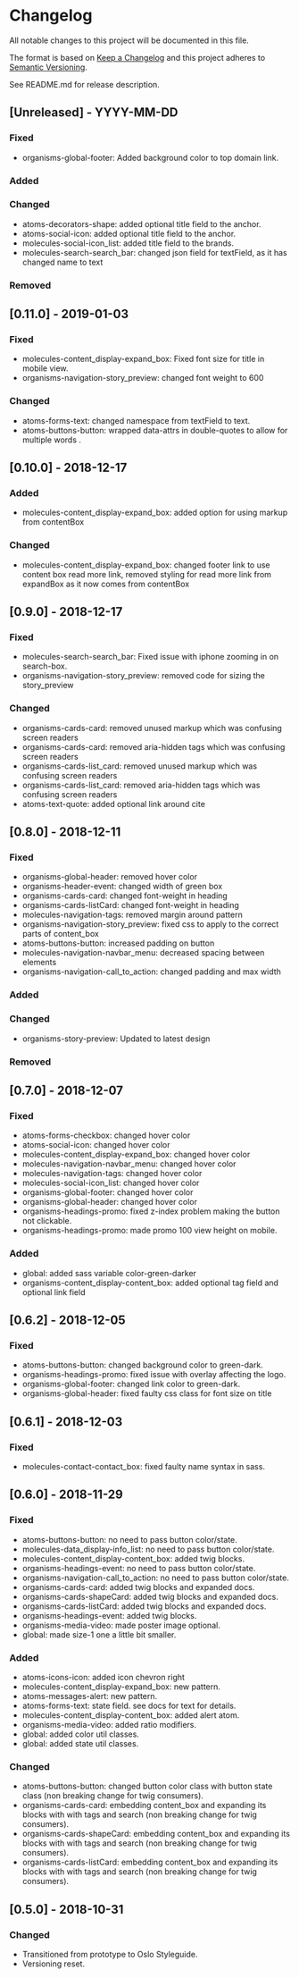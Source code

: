 # Changelog
All notable changes to this project will be documented in this file.

The format is based on [Keep a Changelog](http://keepachangelog.com/en/1.0.0/)
and this project adheres to [Semantic Versioning](http://semver.org/spec/v2.0.0.html).

See README.md for release description.

## [Unreleased] - YYYY-MM-DD

### Fixed
* organisms-global-footer: Added background color to top domain link.

### Added

### Changed
* atoms-decorators-shape: added optional title field to the anchor.
* atoms-social-icon: added optional title field to the anchor.
* molecules-social-icon_list: added title field to the brands.
* molecules-search-search_bar: changed json field for textField, as it has changed name to text

### Removed


## [0.11.0] - 2019-01-03

### Fixed
* molecules-content_display-expand_box: Fixed font size for title in mobile view.
* organisms-navigation-story_preview: changed font weight to 600

### Changed
* atoms-forms-text: changed namespace from textField to text.
* atoms-buttons-button: wrapped data-attrs in double-quotes to allow for multiple words .

## [0.10.0] - 2018-12-17

### Added
* molecules-content_display-expand_box: added option for using markup from contentBox

### Changed
* molecules-content_display-expand_box: changed footer link to use content box read more link, removed styling for read more link from expandBox as it now comes from contentBox


## [0.9.0] - 2018-12-17

### Fixed
* molecules-search-search_bar: Fixed issue with iphone zooming in on search-box.
* organisms-navigation-story_preview: removed code for sizing the story_preview

### Changed
* organisms-cards-card: removed unused markup which was confusing screen readers
* organisms-cards-card: removed aria-hidden tags which was confusing screen readers
* organisms-cards-list_card: removed unused markup which was confusing screen readers
* organisms-cards-list_card: removed aria-hidden tags which was confusing screen readers
* atoms-text-quote: added optional link around cite


## [0.8.0] - 2018-12-11

### Fixed
* organisms-global-header: removed hover color
* organisms-header-event: changed width of green box
* organisms-cards-card: changed font-weight in heading
* organisms-cards-listCard: changed font-weight in heading
* molecules-navigation-tags: removed margin around pattern
* organisms-navigation-story_preview: fixed css to apply to the correct parts of content_box
* atoms-buttons-button: increased padding on button
* molecules-navigation-navbar_menu: decreased spacing between elements
* organisms-navigation-call_to_action: changed padding and max width

### Added

### Changed
* organisms-story-preview: Updated to latest design

### Removed


## [0.7.0] - 2018-12-07

### Fixed
* atoms-forms-checkbox: changed hover color
* atoms-social-icon: changed hover color
* molecules-content_display-expand_box: changed hover color
* molecules-navigation-navbar_menu: changed hover color
* molecules-navigation-tags: changed hover color
* molecules-social-icon_list: changed hover color
* organisms-global-footer: changed hover color
* organisms-global-header: changed hover color
* organisms-headings-promo: fixed z-index problem making the button not clickable.
* organisms-headings-promo: made promo 100 view height on mobile.

### Added
* global: added sass variable color-green-darker
* organisms-content_display-content_box: added optional tag field and optional link field


## [0.6.2] - 2018-12-05

### Fixed
* atoms-buttons-button: changed background color to green-dark.
* organisms-headings-promo: fixed issue with overlay affecting the logo.
* organisms-global-footer: changed link color to green-dark.
* organisms-global-header: fixed faulty css class for font size on title


## [0.6.1] - 2018-12-03

### Fixed
* molecules-contact-contact_box: fixed faulty name syntax in sass.


## [0.6.0] - 2018-11-29

### Fixed
* atoms-buttons-button: no need to pass button color/state.
* molecules-data_display-info_list: no need to pass button color/state.
* molecules-content_display-content_box: added twig blocks.
* organisms-headings-event: no need to pass button color/state.
* organisms-navigation-call_to_action: no need to pass button color/state.
* organisms-cards-card: added twig blocks and expanded docs.
* organisms-cards-shapeCard: added twig blocks and expanded docs.
* organisms-cards-listCard: added twig blocks and expanded docs.
* organisms-headings-event: added twig blocks.
* organisms-media-video: made poster image optional.
* global: made size-1 one a little bit smaller.

### Added
* atoms-icons-icon: added icon chevron right
* molecules-content_display-expand_box: new pattern.
* atoms-messages-alert: new pattern.
* atoms-forms-text: state field. see docs for text for details.
* molecules-content_display-content_box: added alert atom.
* organisms-media-video: added ratio modifiers.
* global: added color util classes.
* global: added state util classes.


### Changed
* atoms-buttons-button: changed button color class with button state class (non breaking change for twig consumers).
* organisms-cards-card: embedding content_box and expanding its blocks with with tags and search (non breaking change for twig consumers).
* organisms-cards-shapeCard: embedding content_box and expanding its blocks with with tags and search (non breaking change for twig consumers).
* organisms-cards-listCard: embedding content_box and expanding its blocks with with tags and search (non breaking change for twig consumers).


## [0.5.0] - 2018-10-31

### Changed
* Transitioned from prototype to Oslo Styleguide.
* Versioning reset.
